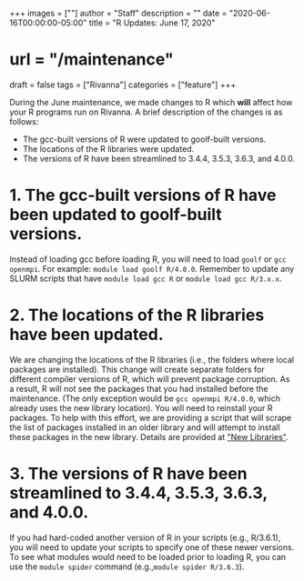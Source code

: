+++
images = [""]
author = "Staff"
description = ""
date = "2020-06-16T00:00:00-05:00"
title = "R Updates: June 17, 2020"
# url = "/maintenance"
draft = false
tags = ["Rivanna"]
categories = ["feature"]
+++

During the June maintenance, we made changes to R which **will** affect how your R programs run on Rivanna. A brief description of the changes is as follows:

* The gcc-built versions of R were updated to goolf-built versions.
* The locations of the R libraries were updated.
* The versions of R have been streamlined to 3.4.4, 3.5.3, 3.6.3, and 4.0.0.
<!--more-->

# 1. The gcc-built versions of R have been updated to goolf-built versions.
Instead of loading gcc before loading R, you will need to load `goolf` or `gcc openmpi`.  For example:  `module load goolf R/4.0.0`. 
Remember to update any SLURM scripts that have `module load gcc R` or `module load gcc R/3.x.x`.  

# 2. The locations of the R libraries have been updated.
We are changing the locations of the R libraries (i.e., the folders where local packages are installed).  This change will create separate folders for different compiler versions of R, which will prevent package corruption.
As a result, R will not see the packages that you had installed before the maintenance.  (The only exception would be `gcc openmpi R/4.0.0`, which already uses the new library location).  You will need to reinstall your R packages.  To help with this effort, we are providing a script that will scrape the list of packages installed in an older library and will attempt to install these packages in the new library. Details are provided at ["New Libraries"](/userinfo/transition_new_r_libraries).

# 3. The versions of R have been streamlined to 3.4.4, 3.5.3, 3.6.3, and 4.0.0.
If you had hard-coded another version of R in your scripts (e.g., R/3.6.1), you will need to update your scripts to specify one of these newer versions.
To see what modules would need to be loaded prior to loading R, you can use the `module spider` command (e.g.,`module spider R/3.6.3`).
